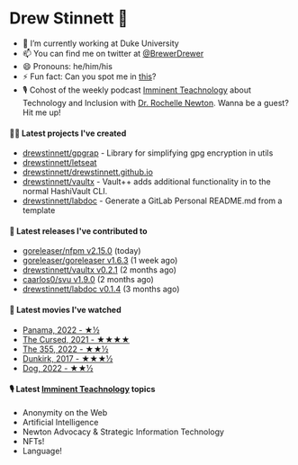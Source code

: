 
# Drew Stinnett 👋

- 🔭 I’m currently working at Duke University
- 📫 You can find me on twitter at [@BrewerDrewer](https://twitter.com/BrewerDrewer)
- 😄 Pronouns: he/him/his
- ⚡ Fun fact: Can you spot me in [this](https://www.youtube.com/watch?v=oL9WnB0qHBA)?
- 🎙 Cohost of the weekly podcast [Imminent Teachnology](https://podcast.imminentteachnology.com/) about Technology and Inclusion with [Dr. Rochelle Newton](https://www.linkedin.com/in/drrochellenewton/). Wanna be a guest? Hit me up!

#### 👨‍💻 Latest projects I've created
- [drewstinnett/gpgrap](https://github.com/drewstinnett/gpgrap) - Library for simplifying gpg encryption in utils
- [drewstinnett/letseat](https://github.com/drewstinnett/letseat)
- [drewstinnett/drewstinnett.github.io](https://github.com/drewstinnett/drewstinnett.github.io)
- [drewstinnett/vaultx](https://github.com/drewstinnett/vaultx) - Vault&#43;&#43; adds additional functionality in to the normal HashiVault CLI.
- [drewstinnett/labdoc](https://github.com/drewstinnett/labdoc) - Generate a GitLab Personal README.md from a template

#### 🚀 Latest releases I've contributed to
- [goreleaser/nfpm v2.15.0](https://github.com/goreleaser/nfpm/releases/tag/v2.15.0) (today)
- [goreleaser/goreleaser v1.6.3](https://github.com/goreleaser/goreleaser/releases/tag/v1.6.3) (1 week ago)
- [drewstinnett/vaultx v0.2.1](https://github.com/drewstinnett/vaultx/releases/tag/v0.2.1) (2 months ago)
- [caarlos0/svu v1.9.0](https://github.com/caarlos0/svu/releases/tag/v1.9.0) (2 months ago)
- [drewstinnett/labdoc v0.1.4](https://github.com/drewstinnett/labdoc/releases/tag/v0.1.4) (3 months ago)

#### 🍿 Latest movies I've watched
- [Panama, 2022 - ★½](https://letterboxd.com/mondodrew/film/panama-2022/)
- [The Cursed, 2021 - ★★★★](https://letterboxd.com/mondodrew/film/the-cursed-2021/)
- [The 355, 2022 - ★★½](https://letterboxd.com/mondodrew/film/the-355/)
- [Dunkirk, 2017 - ★★★½](https://letterboxd.com/mondodrew/film/dunkirk-2017/)
- [Dog, 2022 - ★★½](https://letterboxd.com/mondodrew/film/dog-2022/)

#### 🎙 Latest [Imminent Teachnology](https://podcast.imminentteachnology.com/) topics
- Anonymity on the Web
- Artificial Intelligence
- Newton Advocacy &amp; Strategic Information Technology
- NFTs!
- Language!